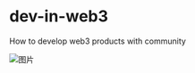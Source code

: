 # dev-in-web3
How to develop web3 products with community

![图片](http://www.plantuml.com/plantuml/uml/Kop9ICrDLSX8JCvEBU8gI2mgoKpEB4ZCAr48y5L8B5Oeo4KH37812HQbe0W6Ee842nEvk1AJIpBB4ajImTfo5NJjW4gj59xiMlvqSkEBTVjUh5l8bPAAh0ZE1XfPb0BJy7HFmzF-YVelsbSzszeD5IzCX8a_NTVph6E2ZiAp_WbFTYq1gdYnVYh28A0p2XCLTA4cGMGXEf2j1ge26GjKLP0BS-2J7LtFT-r7LWLq5B9Z0G00)